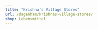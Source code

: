 ```yaml
---
title: "Krishna's Village Stores"
url: /dagenham/krishnas-village-stores/
shop: Lebensmittel
---
```

